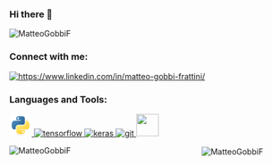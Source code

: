 ### Hi there 👋

<p align="left"> <img src="https://komarev.com/ghpvc/?username=MatteoGobbiF&label=Profile%20views&color=0e75b6&style=flat" alt="MatteoGobbiF" /> </p>
<h3 align="left">Connect with me:</h3>
<p align="left">
<a href="https://www.linkedin.com/in/matteo-gobbi-frattini/" target="blank"><img src="https://raw.githubusercontent.com/rahuldkjain/github-profile-readme-generator/master/src/images/icons/Social/linked-in-alt.svg" alt="https://www.linkedin.com/in/matteo-gobbi-frattini/" height="30" width="40" /></a></p>


<h3 align="left">Languages and Tools:</h3>
<p align="left"> 
    <a href="https://www.python.org" target="_blank" rel="noreferrer"> <img src="https://raw.githubusercontent.com/devicons/devicon/master/icons/python/python-original.svg" alt="python" width="40" height="40"/> </a> 
    <a href="https://www.tensorflow.org" target="_blank" rel="noreferrer"> <img src="https://www.vectorlogo.zone/logos/tensorflow/tensorflow-icon.svg" alt="tensorflow" width="40" height="40"/> </a>
    <a href="https://www.qt.io/" target="_blank" rel="noreferrer"> <img src="https://upload.wikimedia.org/wikipedia/commons/a/ae/Keras_logo.svg" alt="keras" width="40" height="40"/> </a>
    <a href="https://git-scm.com/" target="_blank" rel="noreferrer"> <img src="https://www.vectorlogo.zone/logos/git-scm/git-scm-icon.svg" alt="git" width="40" height="40"/> </a> 
    <a href="https://it.mathworks.com/" target="_blank" rel="noreferrer"> <img src="https://upload.wikimedia.org/wikipedia/commons/2/21/Matlab_Logo.png" width="40" height="40"/> </a> 



  
<p><img align="left" src="https://github-readme-stats-sigma-five.vercel.app/api/top-langs?username=MatteoGobbiF&show_icons=true&locale=en&layout=compact" alt="MatteoGobbiF" width="340" /></p> 

<p>&nbsp;<img align="center" src="https://github-readme-stats-sigma-five.vercel.app/api?username=MatteoGobbiF&show_icons=true&locale=en" alt="MatteoGobbiF" width="400" /></p>

<!--
**carls31/carls31** is a ✨ _special_ ✨ repository because its `README.md` (this file) appears on your GitHub profile.

Here are some ideas to get you started:

- 🔭 I’m currently working on ...
- 🌱 I’m currently learning ...
- 👯 I’m looking to collaborate on ...
- 🤔 I’m looking for help with ...
- 💬 Ask me about ...
- 📫 How to reach me: ...
- 😄 Pronouns: ...
- ⚡ Fun fact: ...
-->
